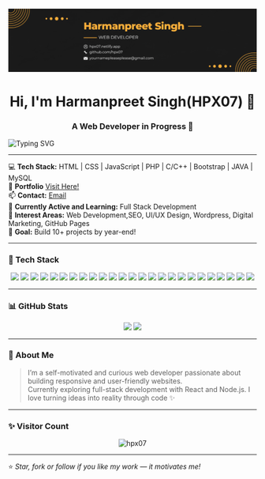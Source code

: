<p align="center">
  <img src="https://github.com/hpx07/profile-banner/blob/main/WD%20P.png" alt="Profile Banner" />
</p>
<h1 align="center">Hi, I'm Harmanpreet Singh(HPX07) 👋</h1>
<h3 align="center">A Web Developer in Progress 🚀</h3>

<img src="https://readme-typing-svg.demolab.com?font=Fira+Code&size=24&pause=1000&center=true&vCenter=true&width=850&lines=Welcome+to+my+Development+Environment!;Full-Stack+Developer+who+loves+to+build+from+scratch!;Exploring+every+layer+of+modern+technology!;Crafting+dynamic+and+scalable+web+applications!" alt="Typing SVG" />

---

<!-- 🌍 **Location:** India -->  
💻 **Tech Stack:** HTML | CSS | JavaScript | PHP | C/C++ | Bootstrap | JAVA | MySQL   
💼 **Portfolio** [Visit Here!](https://hpx07.netlify.app/) <br>
📫 **Contact:** [Email](mailto:yournamepleaseplease@gmail.com) <br>
🌱 **Currently Active and Learning:** Full Stack Development  
🧠 **Interest Areas:** Web Development,SEO, UI/UX Design, Wordpress, Digital Marketing, GitHub Pages  
🎯 **Goal:** Build 10+ projects by year-end!

---

### 🧰 Tech Stack

<p align="center">
<!-- 🐧 Operating Systems -->
<img src="https://img.shields.io/badge/Kali_Linux-557C94?logo=kalilinux&logoColor=white" />
<img src="https://img.shields.io/badge/Ubuntu-E95420?logo=ubuntu&logoColor=white" />

<!-- 💻 Programming Languages -->
<img src="https://img.shields.io/badge/HTML5-E34F26?logo=html5&logoColor=white" />
<img src="https://img.shields.io/badge/CSS3-1572B6?logo=css3&logoColor=white" />
<img src="https://img.shields.io/badge/JavaScript-F7DF1E?logo=javascript&logoColor=black" />
<img src="https://img.shields.io/badge/Java-007396?logo=java&logoColor=white" />
<img src="https://img.shields.io/badge/C-00599C?logo=c&logoColor=white" />
<img src="https://img.shields.io/badge/C++-00599C?logo=c%2B%2B&logoColor=white" />
<img src="https://img.shields.io/badge/Python-3776AB?logo=python&logoColor=white" />
<img src="https://img.shields.io/badge/PHP-777BB4?logo=php&logoColor=white" />

<!-- ⚙️ Frameworks / Databases -->
<img src="https://img.shields.io/badge/Bootstrap-7952B3?logo=bootstrap&logoColor=white" />
<img src="https://img.shields.io/badge/MySQL-4479A1?logo=mysql&logoColor=white" />

<!-- 🧠 Tools / Platforms -->
<img src="https://img.shields.io/badge/Git-F05032?logo=git&logoColor=white" />
<img src="https://img.shields.io/badge/GitHub-181717?logo=github&logoColor=white" />
<img src="https://img.shields.io/badge/VS_Code-007ACC?logo=visualstudiocode&logoColor=white" />
<img src="https://img.shields.io/badge/Cursor-00A3E0?logo=cursor&logoColor=white" />
<img src="https://img.shields.io/badge/ChatGPT-74aa9c?logo=openai&logoColor=white" />
<img src="https://img.shields.io/badge/Gemini-4285F4?logo=google&logoColor=white" />
<img src="https://img.shields.io/badge/Stack_Overflow-F58025?logo=stackoverflow&logoColor=white" />
<img src="https://img.shields.io/badge/Trae-0088CC?logo=telegram&logoColor=white" />
<img src="https://img.shields.io/badge/Kiro-FF6F61?logo=kaios&logoColor=white" />

<!-- 🎨 Design / Marketing Tools -->
<img src="https://img.shields.io/badge/Canva-00C4CC?logo=canva&logoColor=white" />
<img src="https://img.shields.io/badge/Adobe_Photoshop-31A8FF?logo=adobephotoshop&logoColor=white" />
<img src="https://img.shields.io/badge/Make.ai-6E27C5?logo=make&logoColor=white" />
<img src="https://img.shields.io/badge/Meta_Ads-0467DF?logo=meta&logoColor=white" />
</p>

---

### 📊 GitHub Stats

<p align="center">
  <img src="https://github-readme-stats.vercel.app/api?username=hpx07&show_icons=true&theme=radical" width="48%"/>
  <img src="https://github-readme-stats.vercel.app/api/top-langs/?username=hpx07&layout=compact&theme=radical" width="48%"/>
</p>


---

### 🧠 About Me

> I’m a self-motivated and curious web developer passionate about building responsive and user-friendly websites.  
> Currently exploring full-stack development with React and Node.js. I love turning ideas into reality through code ✨

---

### ✨ Visitor Count

<p align="center">
  <img src="https://komarev.com/ghpvc/?username=hpx07&label=Profile+views&color=0e75b6&style=flat" alt="hpx07" />
</p>

---

⭐️ _Star, fork or follow if you like my work — it motivates me!_

